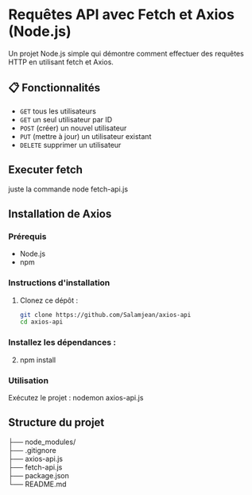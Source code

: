 # Requêtes API avec Fetch et Axios (Node.js)

Un projet Node.js simple qui démontre comment effectuer des requêtes HTTP en utilisant fetch et Axios.

## 📋 Fonctionnalités
- `GET` tous les utilisateurs
- `GET` un seul utilisateur par ID
- `POST` (créer) un nouvel utilisateur
- `PUT` (mettre à jour) un utilisateur existant
- `DELETE` supprimer un utilisateur

## Executer fetch
juste la commande node fetch-api.js

## Installation de Axios

### Prérequis
- Node.js 
- npm 

### Instructions d'installation
1. Clonez ce dépôt :
   ```bash
   git clone https://github.com/Salamjean/axios-api
   cd axios-api

### Installez les dépendances :
2. npm install

### Utilisation
Exécutez le projet :
nodemon axios-api.js

## Structure du projet

├── node_modules/     
├── .gitignore         
├── axios-api.js          
├── fetch-api.js          
├── package.json    
└── README.md    